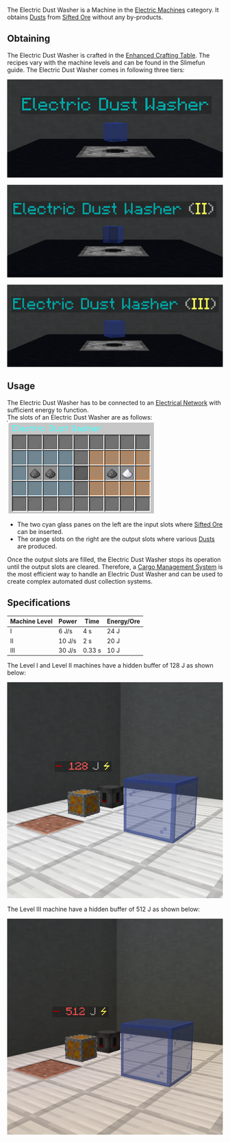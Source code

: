The Electric Dust Washer is a Machine in the [Electric Machines](https://github.com/Slimefun/Slimefun4/wiki/Electric-Machines) category. It obtains [Dusts](https://github.com/TheBusyBiscuit/Slimefun4/wiki/Dusts) from [Sifted Ore](https://github.com/Slimefun/Slimefun4/wiki/Sifted-Ore) without any by-products.

## Obtaining

The Electric Dust Washer is crafted in the [Enhanced Crafting Table](https://github.com/TheBusyBiscuit/Slimefun4/wiki/Enhanced-Crafting-Table). The recipes vary with the machine levels and can be found in the Slimefun guide. The Electric Dust Washer comes in following three tiers:

![Electric Dust Washer](https://raw.githubusercontent.com/Slimefun/Slimefun-Wiki/master/images/electric-dust-washer-1.png)

![Electric Dust Washer (II)](https://raw.githubusercontent.com/Slimefun/Slimefun-Wiki/master/images/electric-dust-washer-2.png)

![Electric Dust Washer (III)](https://raw.githubusercontent.com/Slimefun/Slimefun-Wiki/master/images/electric-dust-washer-3.png)

## Usage

The Electric Dust Washer has to be connected to an [Electrical Network](https://github.com/Slimefun/Slimefun4/wiki/Electric-Machines) with sufficient energy to function.  
The slots of an Electric Dust Washer are as follows:  
![Electric Dust Washer Slots](https://raw.githubusercontent.com/Slimefun/Slimefun-Wiki/master/images/electric-dust-washer-slots.png)
- The two cyan glass panes on the left are the input slots where [Sifted Ore](https://github.com/Slimefun/Slimefun4/wiki/Sifted-Ore) can be inserted.
- The orange slots on the right are the output slots where various [Dusts](https://github.com/Slimefun/Slimefun4/wiki/Dusts) are produced.

Once the output slots are filled, the Electric Dust Washer stops its operation until the output slots are cleared. Therefore, a [Cargo Management System](https://github.com/Slimefun/Slimefun4/wiki/Cargo-Management) is the most efficient way to handle an Electric Dust Washer and can be used to create complex automated dust collection systems.

## Specifications

| Machine Level | Power  | Time   | Energy/Ore |
| ------------- | ------ | ------ | ---------- |
| I             | 6 J/s  | 4 s    | 24 J       |
| II            | 10 J/s | 2 s    | 20 J       |
| III           | 30 J/s | 0.33 s | 10 J       |

The Level I and Level II machines have a hidden buffer of 128 J as shown below:

![Electric Dust Washer I & II Hidden Buffer](https://raw.githubusercontent.com/Slimefun/Slimefun-Wiki/master/images/electric-dust-washer-1-and-2-buffer.png)

The Level III machine have a hidden buffer of 512 J as shown below:

![Electric Dust Washer III Hidden Buffer](https://raw.githubusercontent.com/Slimefun/Slimefun-Wiki/master/images/electric-dust-washer-3-buffer.png)